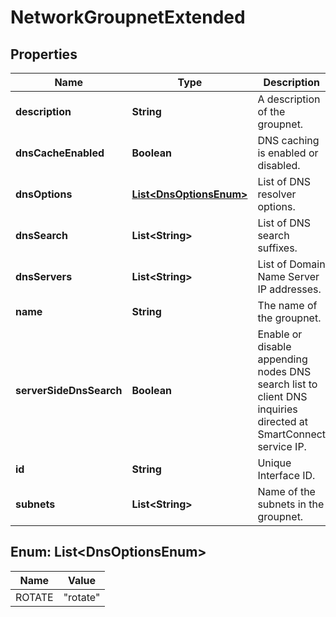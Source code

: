
# NetworkGroupnetExtended

## Properties
Name | Type | Description | Notes
------------ | ------------- | ------------- | -------------
**description** | **String** | A description of the groupnet. |  [optional]
**dnsCacheEnabled** | **Boolean** | DNS caching is enabled or disabled. |  [optional]
**dnsOptions** | [**List&lt;DnsOptionsEnum&gt;**](#List&lt;DnsOptionsEnum&gt;) | List of DNS resolver options. |  [optional]
**dnsSearch** | **List&lt;String&gt;** | List of DNS search suffixes. |  [optional]
**dnsServers** | **List&lt;String&gt;** | List of Domain Name Server IP addresses. |  [optional]
**name** | **String** | The name of the groupnet. |  [optional]
**serverSideDnsSearch** | **Boolean** | Enable or disable appending nodes DNS search  list to client DNS inquiries directed at SmartConnect service IP. |  [optional]
**id** | **String** | Unique Interface ID. |  [optional]
**subnets** | **List&lt;String&gt;** | Name of the subnets in the groupnet. |  [optional]


<a name="List<DnsOptionsEnum>"></a>
## Enum: List&lt;DnsOptionsEnum&gt;
Name | Value
---- | -----
ROTATE | &quot;rotate&quot;



